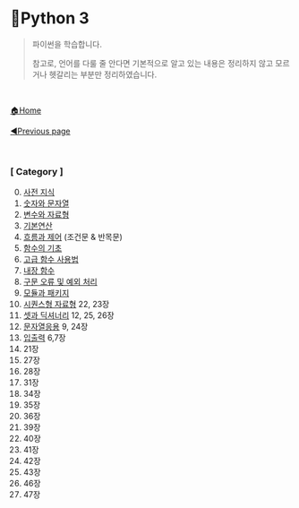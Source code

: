 # 🐍Python 3

> 파이썬을 학습합니다.
>
> 참고로, 언어를 다룰 줄 안다면 기본적으로 알고 있는 내용은 정리하지 않고 모르거나 헷갈리는 부분만 정리하였습니다.

<br>

[🏠Home](https://github.com/batboy118/Study_Note)

[◀Previous page ](../)

<br>

### [ Category ]

0. [사전 지식](00.사전_지식.md)
1. [숫자와 문자열](01.숫자와_문자열.md)
2. [변수와 자료형](02.변수와_자료형.md)
3. [기본연산](03.기본연산.md)
4. [흐름과 제어](04.흐름과_제어.md)  (조건문 & 반목문)
5. [함수의 기초](05.함수의_기초.md)
6. [고급 함수 사용법](06.고급_함수_사용법.md)
7. [내장 함수](07.내장함수.md)
8. [구문 오류 및 예외 처리](08.구문오류및예외처리.md)
9. [모듈과 패키지](09.모듈과패키지.md)
10. [시퀀스형 자료형](10.시퀀스형_자료형.md) 22, 23장
11. [셋과 딕셔너리](11.셋과_딕셔너리.md)  12, 25, 26장
12. [문자열응용](12.문자열응용.md)  9, 24장
13. [입출력](13.입출력.md)   6,7장
14. 21장
15. 27장
16. 28장
17. 31장
18. 34장
19. 35장
20. 36장
21. 39장
22. 40장
23. 41장
24. 42장
25. 43장
26. 46장
27. 47장



